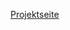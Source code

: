 [Projektseite](https://github.com/infoklasse/Projects/tree/bf7b89e3786a15011673eff7436863af11f044d2/inventur-eines-parkhauses)
